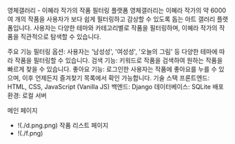 영체갤러리 - 이혜라 작가의 작품 필터링 플랫폼
영체갤러리는 이혜라 작가의 약 6000여 개의 작품을 사용자가 보다 쉽게 필터링하고 감상할 수 있도록 돕는 아트 갤러리 플랫폼입니다. 사용자는 다양한 테마와 카테고리별로 작품을 필터링하며, 이혜라 작가의 작품을 직관적으로 탐색할 수 있습니다.

주요 기능
필터링 옵션: 사용자는 '남성성', '여성성', '오늘의 그림' 등 다양한 테마에 따라 작품을 필터링할 수 있습니다.
검색 기능: 키워드로 작품을 검색하여 원하는 작품을 빠르게 찾을 수 있습니다.
좋아요 기능: 로그인한 사용자는 작품에 좋아요를 누를 수 있으며, 이후 언제든지 즐겨찾기 목록에서 확인 가능합니다.
기술 스택
프론트엔드: HTML, CSS, JavaScript (Vanilla JS)
백엔드: Django
데이터베이스: SQLite
배포 환경: 로컬 서버

메인 페이지

- !(./d.png.png)
  작품 리스트 페이지
- !(./f.png)
